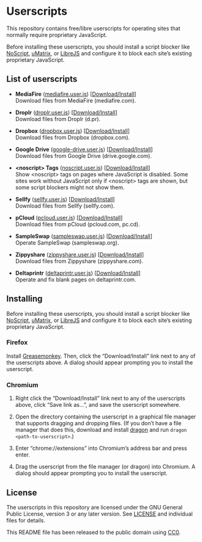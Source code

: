 Userscripts
===========

This repository contains free/libre userscripts for operating sites that
normally require proprietary JavaScript.

Before installing these userscripts, you should install a script blocker like
[NoScript], [uMatrix], or [LibreJS] and configure it to block each site’s
existing proprietary JavaScript.

[NoScript]: https://noscript.net/
[uMatrix]: https://github.com/gorhill/uMatrix
[LibreJS]: https://www.gnu.org/software/librejs/


List of userscripts
-------------------

* **MediaFire**
  ([mediafire.user.js][1])
  \[[Download/Install][2]\]\
  Download files from MediaFire (mediafire.com).

* **Droplr**
  ([droplr.user.js][3])
  \[[Download/Install][4]\]\
  Download files from Droplr (d.pr).

* **Dropbox**
  ([dropbox.user.js][5])
  \[[Download/Install][6]\]\
  Download files from Dropbox (dropbox.com).

* **Google Drive**
  ([google-drive.user.js][7])
  \[[Download/Install][8]\]\
  Download files from Google Drive (drive.google.com).

* **\<noscript\> Tags**
  ([noscript.user.js][9])
  \[[Download/Install][10]\]\
  Show \<noscript\> tags on pages where JavaScript is disabled. Some sites
  work without JavaScript only if \<noscript\> tags are shown, but some script
  blockers might not show them.

* **Sellfy**
  ([sellfy.user.js][11])
  \[[Download/Install][12]\]\
  Download files from Sellfy (sellfy.com).

* **pCloud**
  ([pcloud.user.js][13])
  \[[Download/Install][14]\]\
  Download files from pCloud (pcloud.com, pc.cd).

* **SampleSwap**
  ([sampleswap.user.js][15])
  \[[Download/Install][16]\]\
  Operate SampleSwap (sampleswap.org).

* **Zippyshare**
  ([zippyshare.user.js][17])
  \[[Download/Install][18]\]\
  Download files from Zippyshare (zippyshare.com).

* **Deltaprintr**
  ([deltaprintr.user.js][19])
  \[[Download/Install][20]\]\
  Operate and fix blank pages on deltaprintr.com.

[1]: mediafire.user.js
[2]: https://taylor.fish/userscripts/mediafire.user.js
[3]: droplr.user.js
[4]: https://taylor.fish/userscripts/droplr.user.js
[5]: dropbox.user.js
[6]: https://taylor.fish/userscripts/dropbox.user.js
[7]: google-drive.user.js
[8]: https://taylor.fish/userscripts/google-drive.user.js
[9]: noscript.user.js
[10]: https://taylor.fish/userscripts/noscript.user.js
[11]: sellfy.user.js
[12]: https://taylor.fish/userscripts/sellfy.user.js
[13]: pcloud.user.js
[14]: https://taylor.fish/userscripts/pcloud.user.js
[15]: sampleswap.user.js
[16]: https://taylor.fish/userscripts/sampleswap.user.js
[17]: zippyshare.user.js
[18]: https://taylor.fish/userscripts/zippyshare.user.js
[19]: deltaprintr.user.js
[20]: https://taylor.fish/userscripts/deltaprintr.user.js


Installing
----------

Before installing these userscripts, you should install a script blocker like
[NoScript], [uMatrix], or [LibreJS] and configure it to block each site’s
existing proprietary JavaScript.


### Firefox

Install [Greasemonkey]. Then, click the “Download/Install” link next to any of
the userscripts above. A dialog should appear prompting you to install the
userscript.

[Greasemonkey]: https://www.greasespot.net/


### Chromium

1. Right click the “Download/Install” link next to any of the userscripts above,
   click “Save link as...”, and save the userscript somewhere.

2. Open the directory containing the userscript in a graphical file manager
   that supports dragging and dropping files. (If you don’t have a file manager
   that does this, download and install [dragon] and run
   ``dragon <path-to-userscript>``.)

3. Enter “chrome://extensions” into Chromium’s address bar and press enter.

4. Drag the userscript from the file manager (or dragon) into Chromium. A
   dialog should appear prompting you to install the userscript.

[dragon]: https://github.com/mwh/dragon


License
-------

The userscripts in this repository are licensed under the GNU General Public
License, version 3 or any later version. See [LICENSE] and individual files for
details.

This README file has been released to the public domain using [CC0].

[LICENSE]: LICENSE
[CC0]: https://creativecommons.org/publicdomain/zero/1.0/
